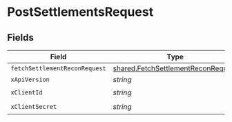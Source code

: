 # PostSettlementsRequest


## Fields

| Field                                                                                           | Type                                                                                            | Required                                                                                        | Description                                                                                     |
| ----------------------------------------------------------------------------------------------- | ----------------------------------------------------------------------------------------------- | ----------------------------------------------------------------------------------------------- | ----------------------------------------------------------------------------------------------- |
| `fetchSettlementReconRequest`                                                                   | [shared.FetchSettlementReconRequest](../../../sdk/models/shared/fetchsettlementreconrequest.md) | :heavy_minus_sign:                                                                              | N/A                                                                                             |
| `xApiVersion`                                                                                   | *string*                                                                                        | :heavy_minus_sign:                                                                              | N/A                                                                                             |
| `xClientId`                                                                                     | *string*                                                                                        | :heavy_check_mark:                                                                              | N/A                                                                                             |
| `xClientSecret`                                                                                 | *string*                                                                                        | :heavy_check_mark:                                                                              | N/A                                                                                             |